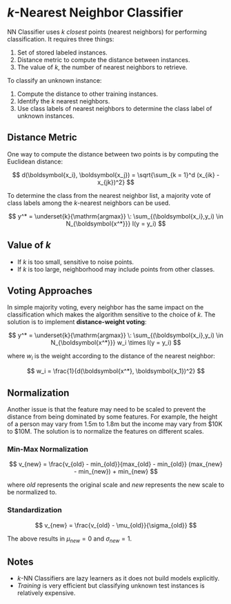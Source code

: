 # $k$-Nearest Neighbor Classifier

NN Classifier uses $k$ *closest* points (nearest neighbors) for performing classification. It requires three things:

1. Set of stored labeled instances.
2. Distance metric to compute the distance between instances.
3. The value of $k$, the number of nearest neighbors to retrieve.

To classify an unknown instance:

1. Compute the distance to other training instances.
2. Identify the $k$ nearest neighbors.
3. Use class labels of nearest neighbors to determine the class label of unknown instances.

## Distance Metric

One way to compute the distance between two points is by computing the Euclidean distance:

$$
d(\boldsymbol{x_i}, \boldsymbol{x_j}) = \sqrt{\sum_{k = 1}^d (x_{ik} - x_{jk})^2}
$$

To determine the class from the nearest neighbor list, a majority vote of class labels among the $k$-nearest neighbors can be used.

$$
y^* = \underset{k}{\mathrm{argmax}} \: \sum_{(\boldsymbol{x_i},y_i) \in N_{\boldsymbol{x^*}}} I(y = y_i)
$$

## Value of $k$

- If $k$ is too small, sensitive to noise points.
- If $k$ is too large, neighborhood may include points from other classes.

## Voting Approaches

In simple majority voting, every neighbor has the same impact on the classification which makes the algorithm sensitive to the choice of $k$. The solution is to implement **distance-weight voting**:

$$
y^* = \underset{k}{\mathrm{argmax}} \: \sum_{(\boldsymbol{x_i},y_i) \in N_{\boldsymbol{x^*}}} w_i \times I(y = y_i)
$$

where $w_i$ is the weight according to the distance of the nearest neighbor:

$$
w_i = \frac{1}{d(\boldsymbol{x^*}, \boldsymbol{x_1})^2}
$$

## Normalization

Another issue is that the feature may need to be scaled to prevent the distance from being dominated by some features. For example, the height of a person may vary from 1.5m to 1.8m but the income may vary from $10K to $10M. The solution is to normalize the features on different scales.

### Min-Max Normalization

$$
v_{new} = \frac{v_{old} - min_{old}}{max_{old} - min_{old}} (max_{new} - min_{new}) + min_{new}
$$

where $old$ represents the original scale and $new$ represents the new scale to be normalized to.

### Standardization

$$
v_{new} = \frac{v_{old} - \mu_{old}}{\sigma_{old}}
$$

The above results in $\mu_{new} = 0$ and $\sigma_{new} = 1$.

## Notes

- $k$-NN Classifiers are lazy learners as it does not build models explicitly.
- *Training* is very efficient but classifying unknown test instances is relatively expensive.
